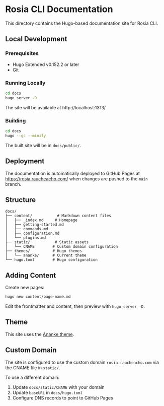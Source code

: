 # Rosia CLI Documentation

This directory contains the Hugo-based documentation site for Rosia CLI.

## Local Development

### Prerequisites

- Hugo Extended v0.152.2 or later
- Git

### Running Locally

```bash
cd docs
hugo server -D
```

The site will be available at http://localhost:1313/

### Building

```bash
cd docs
hugo --gc --minify
```

The built site will be in `docs/public/`.

## Deployment

The documentation is automatically deployed to GitHub Pages at https://rosia.raucheacho.com/ when changes are pushed to the `main` branch.

## Structure

```
docs/
├── content/           # Markdown content files
│   ├── _index.md     # Homepage
│   ├── getting-started.md
│   ├── commands.md
│   ├── configuration.md
│   └── plugins.md
├── static/           # Static assets
│   └── CNAME        # Custom domain configuration
├── themes/          # Hugo themes
│   └── ananke/      # Current theme
└── hugo.toml        # Hugo configuration
```

## Adding Content

Create new pages:

```bash
hugo new content/page-name.md
```

Edit the frontmatter and content, then preview with `hugo server -D`.

## Theme

This site uses the [Ananke theme](https://github.com/theNewDynamic/gohugo-theme-ananke).

## Custom Domain

The site is configured to use the custom domain `rosia.raucheacho.com` via the CNAME file in `static/`.

To use a different domain:

1. Update `docs/static/CNAME` with your domain
2. Update `baseURL` in `docs/hugo.toml`
3. Configure DNS records to point to GitHub Pages
